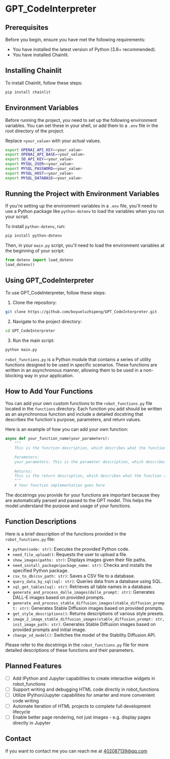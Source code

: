 # GPT_CodeInterpreter


## Prerequisites

Before you begin, ensure you have met the following requirements:

- You have installed the latest version of Python (3.8+ recommended).
- You have installed Chainlit.

## Installing Chainlit

To install Chainlit, follow these steps:

```bash
pip install chainlit
```

## Environment Variables

Before running the project, you need to set up the following environment variables. You can set these in your shell, or add them to a `.env` file in the root directory of the project.

Replace `<your_value>` with your actual values.

```bash
export OPENAI_API_KEY=<your_value>
export OPENAI_API_BASE=<your_value>
export SD_API_KEY=<your_value>
export MYSQL_USER=<your_value>
export MYSQL_PASSWORD=<your_value>
export MYSQL_HOST=<your_value>
export MYSQL_DATABASE=<your_value>
```

## Running the Project with Environment Variables

If you're setting up the environment variables in a `.env` file, you'll need to use a Python package like `python-dotenv` to load the variables when you run your script.

To install `python-dotenv`, run:

```bash
pip install python-dotenv
```

Then, in your `main.py` script, you'll need to load the environment variables at the beginning of your script:

```python
from dotenv import load_dotenv
load_dotenv()
```

## Using GPT_CodeInterpreter

To use GPT_CodeInterpreter, follow these steps:

1. Clone the repository:

```bash
git clone https://github.com/boyueluzhipeng/GPT_CodeInterpreter.git
```

2. Navigate to the project directory:

```bash
cd GPT_CodeInterpreter
```

3. Run the main script:

```bash
python main.py
```

`robot_functions.py` is a Python module that contains a series of utility functions designed to be used in specific scenarios. These functions are written in an asynchronous manner, allowing them to be used in a non-blocking way in your application.

## How to Add Your Functions

You can add your own custom functions to the `robot_functions.py` file located in the `functions` directory. Each function you add should be written as an asynchronous function and include a detailed docstring that describes the function's purpose, parameters, and return values.

Here is an example of how you can add your own function:

```python
async def your_function_name(your_parameters):
    """
    This is the function description, which describes what the function does.

    Parameters:
    your_parameters: This is the parameter description, which describes what the parameter is.
    
    Returns:
    This is the return description, which describes what the function returns.
    """
    # Your function implementation goes here
```

The docstrings you provide for your functions are important because they are automatically parsed and passed to the GPT model. This helps the model understand the purpose and usage of your functions.

## Function Descriptions

Here is a brief description of the functions provided in the `robot_functions.py` file:

- `python(code: str)`: Executes the provided Python code.
- `need_file_upload()`: Requests the user to upload a file.
- `show_images(paths: str)`: Displays images given their file paths.
- `need_install_package(package_name: str)`: Checks and installs the specified Python package.
- `csv_to_db(csv_path: str)`: Saves a CSV file to a database.
- `query_data_by_sql(sql: str)`: Queries data from a database using SQL.
- `sql_get_tables(sql: str)`: Retrieves all table names in a database.
- `generate_and_process_dalle_images(dalle_prompt: str)`: Generates DALL-E images based on provided prompts.
- `generate_and_process_stable_diffusion_images(stable_diffusion_prompt: str)`: Generates Stable Diffusion images based on provided prompts.
- `get_style_descriptions()`: Returns descriptions of various style presets.
- `image_2_image_stable_diffusion_images(stable_diffusion_prompt: str, init_image_path: str)`: Generates Stable Diffusion images based on provided prompts and initial image.
- `change_sd_model()`: Switches the model of the Stability Diffusion API.

Please refer to the docstrings in the `robot_functions.py` file for more detailed descriptions of these functions and their parameters.



## Planned Features

- [ ] Add IPython and Jupyter capabilities to create interactive widgets in robot_functions
- [ ] Support writing and debugging HTML code directly in robot_functions
- [ ] Utilize IPython/Jupyter capabilities for smarter and more convenient code writing
- [ ] Automate iteration of HTML projects to complete full development lifecycle  
- [ ] Enable better page rendering, not just images - e.g. display pages directly in Jupyter

## Contact

If you want to contact me you can reach me at 402087139@qq.com

